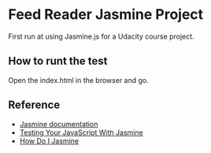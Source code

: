 # Feed Reader Jasmine Project

First run at using Jasmine.js for a Udacity course project.

## How to runt the test
Open the index.html in the browser and go.

## Reference
- [Jasmine documentation](http://jasmine.github.io/2.1/introduction)
- [Testing Your JavaScript With Jasmine](https://code.tutsplus.com/tutorials/testing-your-javascript-with-jasmine--net-21229)
- [How Do I Jasmine](https://evanhahn.com/how-do-i-jasmine/)

